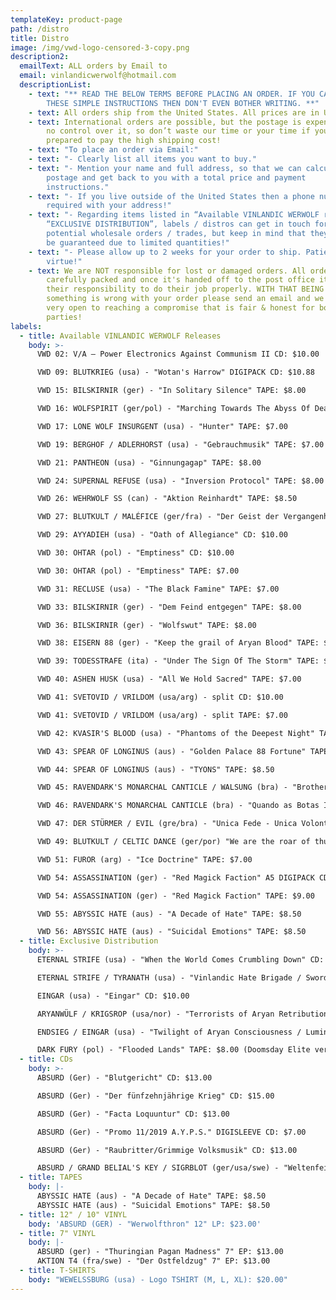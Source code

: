 ```yaml
---
templateKey: product-page
path: /distro
title: Distro
image: /img/vwd-logo-censored-3-copy.png
description2:
  emailText: ALL orders by Email to
  email: vinlandicwerwolf@hotmail.com
  descriptionList:
    - text: "** READ THE BELOW TERMS BEFORE PLACING AN ORDER. IF YOU CAN'T FOLLOW
        THESE SIMPLE INSTRUCTIONS THEN DON'T EVEN BOTHER WRITING. **"
    - text: All orders ship from the United States. All prices are in USD.
    - text: International orders are possible, but the postage is expensive. We have
        no control over it, so don’t waste our time or your time if you aren’t
        prepared to pay the high shipping cost!
    - text: "To place an order via Email:"
    - text: "- Clearly list all items you want to buy."
    - text: "- Mention your name and full address, so that we can calculate the
        postage and get back to you with a total price and payment
        instructions."
    - text: "- If you live outside of the United States then a phone number will be
        required with your address!"
    - text: "- Regarding items listed in “Available VINLANDIC WERWOLF releases” and
        “EXCLUSIVE DISTRIBUTION”, labels / distros can get in touch for
        potential wholesale orders / trades, but keep in mind that they cannot
        be guaranteed due to limited quantities!"
    - text: "- Please allow up to 2 weeks for your order to ship. Patience is a
        virtue!"
    - text: We are NOT responsible for lost or damaged orders. All orders are
        carefully packed and once it's handed off to the post office it becomes
        their responsibility to do their job properly. WITH THAT BEING SAID, if
        something is wrong with your order please send an email and we will be
        very open to reaching a compromise that is fair & honest for both
        parties!
labels:
  - title: Available VINLANDIC WERWOLF Releases
    body: >-
      VWD 02: V/A – Power Electronics Against Communism II CD: $10.00 

      VWD 09: BLUTKRIEG (usa) - "Wotan's Harrow" DIGIPACK CD: $10.88

      VWD 15: BILSKIRNIR (ger) - "In Solitary Silence" TAPE: $8.00

      VWD 16: WOLFSPIRIT (ger/pol) - "Marching Towards The Abyss Of Death" TAPE: $8.00

      VWD 17: LONE WOLF INSURGENT (usa) - "Hunter" TAPE: $7.00

      VWD 19: BERGHOF / ADLERHORST (usa) - "Gebrauchmusik" TAPE: $7.00

      VWD 21: PANTHEON (usa) - "Ginnungagap" TAPE: $8.00

      VWD 24: SUPERNAL REFUSE (usa) - "Inversion Protocol" TAPE: $8.00

      VWD 26: WEHRWOLF SS (can) - "Aktion Reinhardt" TAPE: $8.50

      VWD 27: BLUTKULT / MALÉFICE (ger/fra) - "Der Geist der Vergangenheit" TAPE: $7.00

      VWD 29: AYYADIEH (usa) - "Oath of Allegiance" CD: $10.00

      VWD 30: OHTAR (pol) - "Emptiness" CD: $10.00

      VWD 30: OHTAR (pol) - "Emptiness" TAPE: $7.00

      VWD 31: RECLUSE (usa) - "The Black Famine" TAPE: $7.00

      VWD 33: BILSKIRNIR (ger) - "Dem Feind entgegen" TAPE: $8.00

      VWD 36: BILSKIRNIR (ger) - "Wolfswut" TAPE: $8.00

      VWD 38: EISERN 88 (ger) - "Keep the grail of Aryan Blood" TAPE: $8.00

      VWD 39: TODESSTRAFE (ita) - "Under The Sign Of The Storm" TAPE: $8.50

      VWD 40: ASHEN HUSK (usa) - "All We Hold Sacred" TAPE: $7.00

      VWD 41: SVETOVID / VRILDOM (usa/arg) - split CD: $10.00

      VWD 41: SVETOVID / VRILDOM (usa/arg) - split TAPE: $7.00

      VWD 42: KVASIR'S BLOOD (usa) - "Phantoms of the Deepest Night" TAPE: $8.00

      VWD 43: SPEAR OF LONGINUS (aus) - "Golden Palace 88 Fortune" TAPE: $8.50

      VWD 44: SPEAR OF LONGINUS (aus) - "TYONS" TAPE: $8.50

      VWD 45: RAVENDARK'S MONARCHAL CANTICLE / WALSUNG (bra) - "Brotherhood in Battle" TAPE: $8.00

      VWD 46: RAVENDARK'S MONARCHAL CANTICLE (bra) - "Quando as Botas Insistem à Marchar!" TAPE: $8.00

      VWD 47: DER STÜRMER / EVIL (gre/bra) - "Unica Fede - Unica Volonta (Live at Hot Shower)" Pro CS: $8.50

      VWD 49: BLUTKULT / CELTIC DANCE (ger/por) "We are the roar of thunder" TAPE: $8.00

      VWD 51: FUROR (arg) - "Ice Doctrine" TAPE: $7.00

      VWD 54: ASSASSINATION (ger) - "Red Magick Faction" A5 DIGIPACK CD: $13.00

      VWD 54: ASSASSINATION (ger) - "Red Magick Faction" TAPE: $9.00

      VWD 55: ABYSSIC HATE (aus) - "A Decade of Hate" TAPE: $8.50

      VWD 56: ABYSSIC HATE (aus) - "Suicidal Emotions" TAPE: $8.50
  - title: Exclusive Distribution
    body: >-
      ETERNAL STRIFE (usa) - "When the World Comes Crumbling Down" CD: $10.00

      ETERNAL STRIFE / TYRANATH (usa) - "Vinlandic Hate Brigade / Swords of Promise" CD: $10.00

      EINGAR (usa) - "Eingar" CD: $10.00

      ARYANWÜLF / KRIGSROP (usa/nor) - "Terrorists of Aryan Retribution" CD: $10.00

      ENDSIEG / EINGAR (usa) - "Twilight of Aryan Consciousness / Luminous Hues Adorn the Grey" TAPE: $8.00

      DARK FURY (pol) - "Flooded Lands" TAPE: $8.00 (Doomsday Elite version!)
  - title: CDs
    body: >-
      ABSURD (Ger) - "Blutgericht" CD: $13.00

      ABSURD (Ger) - "Der fünfzehnjährige Krieg" CD: $15.00

      ABSURD (Ger) - "Facta Loquuntur" CD: $13.00

      ABSURD (Ger) - "Promo 11/2019 A.Y.P.S." DIGISLEEVE CD: $7.00

      ABSURD (Ger) - "Raubritter/Grimmige Volksmusik" CD: $13.00

      ABSURD / GRAND BELIAL'S KEY / SIGRBLOT (ger/usa/swe) - "Weltenfeind" split CD: $13.00
  - title: TAPES
    body: |-
      ABYSSIC HATE (aus) - "A Decade of Hate" TAPE: $8.50
      ABYSSIC HATE (aus) - "Suicidal Emotions" TAPE: $8.50
  - title: 12" / 10" VINYL
    body: 'ABSURD (GER) - "Werwolfthron" 12" LP: $23.00'
  - title: 7" VINYL
    body: |-
      ABSURD (ger) - "Thuringian Pagan Madness" 7" EP: $13.00
      AKTION T4 (fra/swe) - "Der Ostfeldzug" 7" EP: $13.00
  - title: T-SHIRTS
    body: "WEWELSSBURG (usa) - Logo TSHIRT (M, L, XL): $20.00"
---
```

